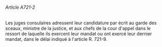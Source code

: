 ###### Article A721-2

Les juges consulaires adressent leur candidature par écrit au garde des sceaux, ministre de la justice, et aux chefs de la cour d'appel dans le ressort de laquelle ils exercent leur mandat ou ont exercé leur dernier mandat, dans le délai indiqué à l'article R. 721-9.

